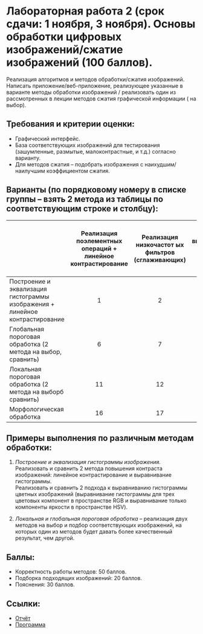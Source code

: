 # Лабораторная работа 2 (срок сдачи: 1 ноября, 3 ноября). Основы обработки цифровых изображений/сжатие изображений (100 баллов).
Реализация алгоритмов и методов обработки/сжатия изображений.
Написать приложение/веб-приложение, реализующее указанные в варианте методы обработки изображений / реализовать один из рассмотренных в лекции методов сжатия графической информации ( на выбор).  

## Требования и критерии оценки:
 * Графический интерфейс.
 * База соответствующих изображений для тестирования (зашумленные, размытые, малоконтрастные, и т.д.) согласно варианту.
 * Для методов сжатия – подобрать изображения с наихудшим/наилучшим коэффициентом сжатия.

## Варианты (по порядковому номеру в списке группы – взять 2 метода из таблицы по соответствующим строке и столбцу):
<table>
    <thead>
        <th align="center"></th>
        <th align="center">Реализация поэлементных операций + линейное контрастирование</th>
        <th align="center">Реализация низкочастот ых фильтров (сглаживающих)</th>
        <th align="center">Реализация высокочастотных фильтров (увеличение резкости)</th>
        <th align="center">Сегментация изображений: обнаружение точек, линий и перепадов яркости</th>
        <th align="center">Реализация нелинейных фильтров, основанных на порядковых статистиках</th>
    </thead>
    <tbody>
        <tr>
            <td align=>Построение и эквализация гистограммы изображения + линейное контрастирование</td>
            <td align="center">1</td>
            <td align="center">2</td>
            <td align="center">3</td>
            <td align="center">4</td>
            <td align="center">5</td>
        </tr>
        <tr>
            <td align=>Глобальная пороговая обработка (2 метода на выбор, сравнить)</td>
            <td align="center">6</td>
            <td align="center">7</td>
            <td align="center">8</td>
            <td align="center">9</td>
            <td align="center">10</td>
        </tr>
        <tr>
            <td align=>Локальная пороговая обработка (2 метода на выборб сравнить)</td>
            <td align="center">11</td>
            <td align="center">12</td>
            <td align="center">13</td>
            <td align="center">14</td>
            <td align="center">15</td>
        </tr>
        <tr>
            <td align=>Морфологическая обработка</td>
            <td align="center">16</td>
            <td align="center">17</td>
            <td align="center">18</td>
            <td align="center">19</td>
            <td align="center">20</td>
        </tr>
    </tbody>
</table>
   
## Примеры выполнения по различным методам обработки:
 1. _Построение и эквализация гистограммы изображения._  
 Реализовать и сравнить 2 метода повышения контраста изображений: линейное контрастирование и выравнивание гистограммы.  
 Реализовать и сравнить 2 подхода к выравниванию гистограммы цветных изображений (выравнивание гистограммы для трех цветовых компонент в пространстве RGB и выравнивание только компоненты яркости в пространстве HSV).

 2. _Локальная и глобальная пороговая обработка_ – реализация двух методов на выбор и подбор соответствующих изображений, на которых один из методов будет давать более качественный результат, чем другой.

## Баллы:
 * Корректность работы методов: 50 баллов.
 * Подборка подходящих изображений: 20 баллов.
 * Пояснения: 30 баллов.

## Ссылки:
 * [Отчёт](report.md)
 * [Программа](task.py)